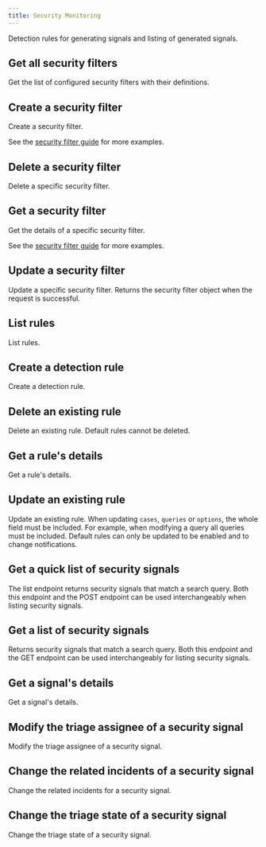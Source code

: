 ```yaml
---
title: Security Monitoring
---
```

Detection rules for generating signals and listing of generated
signals.

## Get all security filters

Get the list of configured security filters with their definitions.

## Create a security filter

Create a security filter.

See the [security filter guide](https://docs.datadoghq.com/security_platform/guide/how-to-setup-security-filters-using-security-monitoring-api/)
for more examples.

## Delete a security filter

Delete a specific security filter.

## Get a security filter

Get the details of a specific security filter.

See the [security filter guide](https://docs.datadoghq.com/security_platform/guide/how-to-setup-security-filters-using-security-monitoring-api/)
for more examples.

## Update a security filter

Update a specific security filter.
Returns the security filter object when the request is successful.

## List rules

List rules.

## Create a detection rule

Create a detection rule.

## Delete an existing rule

Delete an existing rule. Default rules cannot be deleted.

## Get a rule's details

Get a rule's details.

## Update an existing rule

Update an existing rule. When updating `cases`, `queries` or `options`, the whole field
must be included. For example, when modifying a query all queries must be included.
Default rules can only be updated to be enabled and to change notifications.

## Get a quick list of security signals

The list endpoint returns security signals that match a search query.
Both this endpoint and the POST endpoint can be used interchangeably when listing
security signals.

## Get a list of security signals

Returns security signals that match a search query.
Both this endpoint and the GET endpoint can be used interchangeably for listing
security signals.

## Get a signal's details

Get a signal's details.

## Modify the triage assignee of a security signal

Modify the triage assignee of a security signal.

## Change the related incidents of a security signal

Change the related incidents for a security signal.

## Change the triage state of a security signal

Change the triage state of a security signal.

